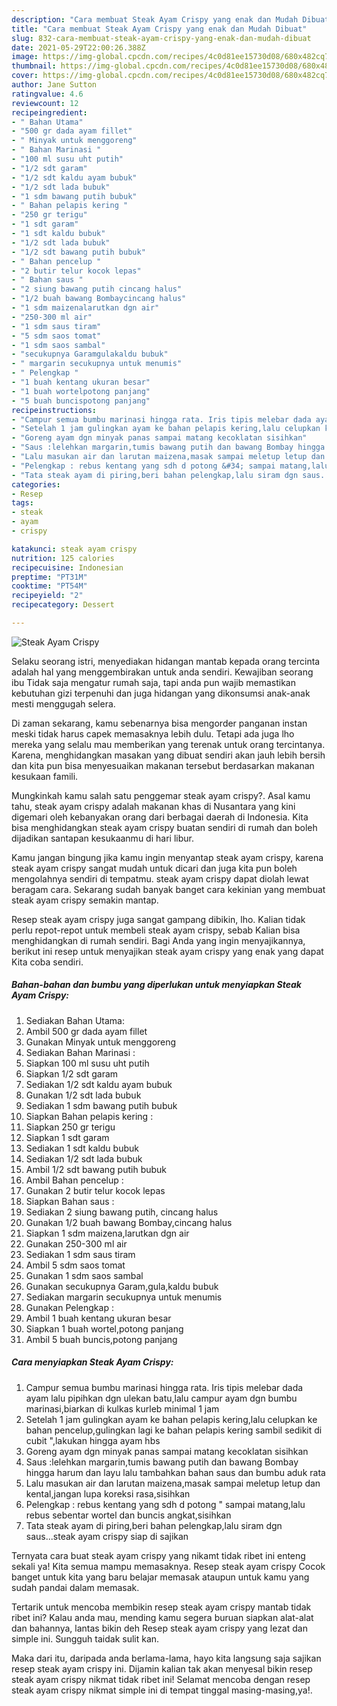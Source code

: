 ```yaml
---
description: "Cara membuat Steak Ayam Crispy yang enak dan Mudah Dibuat"
title: "Cara membuat Steak Ayam Crispy yang enak dan Mudah Dibuat"
slug: 832-cara-membuat-steak-ayam-crispy-yang-enak-dan-mudah-dibuat
date: 2021-05-29T22:00:26.388Z
image: https://img-global.cpcdn.com/recipes/4c0d81ee15730d08/680x482cq70/steak-ayam-crispy-foto-resep-utama.jpg
thumbnail: https://img-global.cpcdn.com/recipes/4c0d81ee15730d08/680x482cq70/steak-ayam-crispy-foto-resep-utama.jpg
cover: https://img-global.cpcdn.com/recipes/4c0d81ee15730d08/680x482cq70/steak-ayam-crispy-foto-resep-utama.jpg
author: Jane Sutton
ratingvalue: 4.6
reviewcount: 12
recipeingredient:
- " Bahan Utama"
- "500 gr dada ayam fillet"
- " Minyak untuk menggoreng"
- " Bahan Marinasi "
- "100 ml susu uht putih"
- "1/2 sdt garam"
- "1/2 sdt kaldu ayam bubuk"
- "1/2 sdt lada bubuk"
- "1 sdm bawang putih bubuk"
- " Bahan pelapis kering "
- "250 gr terigu"
- "1 sdt garam"
- "1 sdt kaldu bubuk"
- "1/2 sdt lada bubuk"
- "1/2 sdt bawang putih bubuk"
- " Bahan pencelup "
- "2 butir telur kocok lepas"
- " Bahan saus "
- "2 siung bawang putih cincang halus"
- "1/2 buah bawang Bombaycincang halus"
- "1 sdm maizenalarutkan dgn air"
- "250-300 ml air"
- "1 sdm saus tiram"
- "5 sdm saos tomat"
- "1 sdm saos sambal"
- "secukupnya Garamgulakaldu bubuk"
- " margarin secukupnya untuk menumis"
- " Pelengkap "
- "1 buah kentang ukuran besar"
- "1 buah wortelpotong panjang"
- "5 buah buncispotong panjang"
recipeinstructions:
- "Campur semua bumbu marinasi hingga rata. Iris tipis melebar dada ayam lalu pipihkan dgn ulekan batu,lalu campur ayam dgn bumbu marinasi,biarkan di kulkas kurleb minimal 1 jam"
- "Setelah 1 jam gulingkan ayam ke bahan pelapis kering,lalu celupkan ke bahan pencelup,gulingkan lagi ke bahan pelapis kering sambil sedikit di cubit &#34;,lakukan hingga ayam hbs"
- "Goreng ayam dgn minyak panas sampai matang kecoklatan sisihkan"
- "Saus :lelehkan margarin,tumis bawang putih dan bawang Bombay hingga harum dan layu lalu tambahkan bahan saus dan bumbu aduk rata"
- "Lalu masukan air dan larutan maizena,masak sampai meletup letup dan kental,jangan lupa koreksi rasa,sisihkan"
- "Pelengkap : rebus kentang yang sdh d potong &#34; sampai matang,lalu rebus sebentar wortel dan buncis angkat,sisihkan"
- "Tata steak ayam di piring,beri bahan pelengkap,lalu siram dgn saus...steak ayam crispy siap di sajikan"
categories:
- Resep
tags:
- steak
- ayam
- crispy

katakunci: steak ayam crispy 
nutrition: 125 calories
recipecuisine: Indonesian
preptime: "PT31M"
cooktime: "PT54M"
recipeyield: "2"
recipecategory: Dessert

---
```



![Steak Ayam Crispy](https://img-global.cpcdn.com/recipes/4c0d81ee15730d08/680x482cq70/steak-ayam-crispy-foto-resep-utama.jpg)

Selaku seorang istri, menyediakan hidangan mantab kepada orang tercinta adalah hal yang menggembirakan untuk anda sendiri. Kewajiban seorang ibu Tidak saja mengatur rumah saja, tapi anda pun wajib memastikan kebutuhan gizi terpenuhi dan juga hidangan yang dikonsumsi anak-anak mesti menggugah selera.

Di zaman  sekarang, kamu sebenarnya bisa mengorder panganan instan meski tidak harus capek memasaknya lebih dulu. Tetapi ada juga lho mereka yang selalu mau memberikan yang terenak untuk orang tercintanya. Karena, menghidangkan masakan yang dibuat sendiri akan jauh lebih bersih dan kita pun bisa menyesuaikan makanan tersebut berdasarkan makanan kesukaan famili. 



Mungkinkah kamu salah satu penggemar steak ayam crispy?. Asal kamu tahu, steak ayam crispy adalah makanan khas di Nusantara yang kini digemari oleh kebanyakan orang dari berbagai daerah di Indonesia. Kita bisa menghidangkan steak ayam crispy buatan sendiri di rumah dan boleh dijadikan santapan kesukaanmu di hari libur.

Kamu jangan bingung jika kamu ingin menyantap steak ayam crispy, karena steak ayam crispy sangat mudah untuk dicari dan juga kita pun boleh mengolahnya sendiri di tempatmu. steak ayam crispy dapat diolah lewat beragam cara. Sekarang sudah banyak banget cara kekinian yang membuat steak ayam crispy semakin mantap.

Resep steak ayam crispy juga sangat gampang dibikin, lho. Kalian tidak perlu repot-repot untuk membeli steak ayam crispy, sebab Kalian bisa menghidangkan di rumah sendiri. Bagi Anda yang ingin menyajikannya, berikut ini resep untuk menyajikan steak ayam crispy yang enak yang dapat Kita coba sendiri.

<!--inarticleads1-->

##### Bahan-bahan dan bumbu yang diperlukan untuk menyiapkan Steak Ayam Crispy:

1. Sediakan  Bahan Utama:
1. Ambil 500 gr dada ayam fillet
1. Gunakan  Minyak untuk menggoreng
1. Sediakan  Bahan Marinasi :
1. Siapkan 100 ml susu uht putih
1. Siapkan 1/2 sdt garam
1. Sediakan 1/2 sdt kaldu ayam bubuk
1. Gunakan 1/2 sdt lada bubuk
1. Sediakan 1 sdm bawang putih bubuk
1. Siapkan  Bahan pelapis kering :
1. Siapkan 250 gr terigu
1. Siapkan 1 sdt garam
1. Sediakan 1 sdt kaldu bubuk
1. Sediakan 1/2 sdt lada bubuk
1. Ambil 1/2 sdt bawang putih bubuk
1. Ambil  Bahan pencelup :
1. Gunakan 2 butir telur kocok lepas
1. Siapkan  Bahan saus :
1. Sediakan 2 siung bawang putih, cincang halus
1. Gunakan 1/2 buah bawang Bombay,cincang halus
1. Siapkan 1 sdm maizena,larutkan dgn air
1. Gunakan 250-300 ml air
1. Sediakan 1 sdm saus tiram
1. Ambil 5 sdm saos tomat
1. Gunakan 1 sdm saos sambal
1. Gunakan secukupnya Garam,gula,kaldu bubuk
1. Sediakan  margarin secukupnya untuk menumis
1. Gunakan  Pelengkap :
1. Ambil 1 buah kentang ukuran besar
1. Siapkan 1 buah wortel,potong panjang
1. Ambil 5 buah buncis,potong panjang




<!--inarticleads2-->

##### Cara menyiapkan Steak Ayam Crispy:

1. Campur semua bumbu marinasi hingga rata. Iris tipis melebar dada ayam lalu pipihkan dgn ulekan batu,lalu campur ayam dgn bumbu marinasi,biarkan di kulkas kurleb minimal 1 jam
1. Setelah 1 jam gulingkan ayam ke bahan pelapis kering,lalu celupkan ke bahan pencelup,gulingkan lagi ke bahan pelapis kering sambil sedikit di cubit &#34;,lakukan hingga ayam hbs
1. Goreng ayam dgn minyak panas sampai matang kecoklatan sisihkan
1. Saus :lelehkan margarin,tumis bawang putih dan bawang Bombay hingga harum dan layu lalu tambahkan bahan saus dan bumbu aduk rata
1. Lalu masukan air dan larutan maizena,masak sampai meletup letup dan kental,jangan lupa koreksi rasa,sisihkan
1. Pelengkap : rebus kentang yang sdh d potong &#34; sampai matang,lalu rebus sebentar wortel dan buncis angkat,sisihkan
1. Tata steak ayam di piring,beri bahan pelengkap,lalu siram dgn saus...steak ayam crispy siap di sajikan




Ternyata cara buat steak ayam crispy yang nikamt tidak ribet ini enteng sekali ya! Kita semua mampu memasaknya. Resep steak ayam crispy Cocok banget untuk kita yang baru belajar memasak ataupun untuk kamu yang sudah pandai dalam memasak.

Tertarik untuk mencoba membikin resep steak ayam crispy mantab tidak ribet ini? Kalau anda mau, mending kamu segera buruan siapkan alat-alat dan bahannya, lantas bikin deh Resep steak ayam crispy yang lezat dan simple ini. Sungguh taidak sulit kan. 

Maka dari itu, daripada anda berlama-lama, hayo kita langsung saja sajikan resep steak ayam crispy ini. Dijamin kalian tak akan menyesal bikin resep steak ayam crispy nikmat tidak ribet ini! Selamat mencoba dengan resep steak ayam crispy nikmat simple ini di tempat tinggal masing-masing,ya!.

